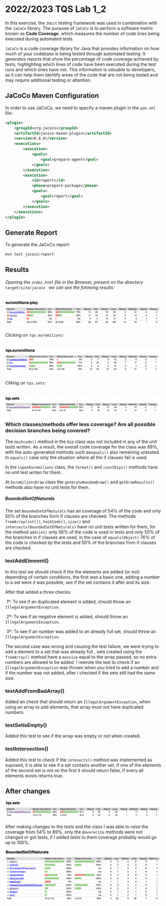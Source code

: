 # 2022/2023 TQS Lab 1_2

In this exercise, the `JUnit` testing framework was used in combination with the `JaCoCo` library. The purpose of `JaCoCo` is to perform a software metric known as **Code Coverage**, which measures the number of code lines being executed during automated tests.

`JaCoCo` is a code coverage library for Java that provides information on how much of your codebase is being tested through automated testing. It generates reports that show the percentage of code coverage achieved by tests, highlighting which lines of code have been executed during the test runs and which ones have not. This information is valuable to developers, as it can help them identify areas of the code that are not being tested and may require additional testing or attention.

## JaCoCo Maven Configuration

In order to  use  JaCoCo, we need to specify a maven plugin in  the `pom.xml` file:

```xml
<plugin>
    <groupId>org.jacoco</groupId>
    <artifactId>jacoco-maven-plugin</artifactId>
    <version>0.8.8</version>
    <executions>
        <execution>
            <goals>
                <goal>prepare-agent</goal>
            </goals>
        </execution>
        <execution>
            <id>report</id>
            <phase>prepare-package</phase>
            <goals>
                <goal>report</goal>
            </goals>
        </execution>
    </executions>
</plugin>
```

 ## Generate Report

To generate the JaCoCo report:

```
mvn test jacoco:report
```

## Results 

###### Opening the `index.html` file in the Browser, present on the  directory `target/site/jacoco `  we can see the folowing results:

![](https://github.com/Pjnp5/TQS_103234/blob/main/Lab1/Lab1_02/Screenshot%202023-02-21%20at%2013.25.39.png)

###### Clicking on `tqs.euromilions`:
![](https://github.com/Pjnp5/TQS_103234/blob/main/Lab1/Lab1_02/Screenshot%202023-02-21%20at%2013.50.03.png)

###### Cliking on `tqs.sets`:

![](https://github.com/Pjnp5/TQS_103234/blob/main/Lab1/Lab1_02/Screenshot%202023-02-21%20at%2013.53.18.png)

###  Which classes/methods offer less coverage? Are all possible decision branches being covered?

The `Hashcode()` method in the `Dip` class was not included in any of the unit tests written. As a result, the overall code coverage for the class was 89%, with the auto-generated methods such as`equals()` also remaining untested. In `equals()` case only the situation where all the if clauses fail is used. 

In the `CuponEuromilions` class,  the `format()` and `countDips()` methods have no unit test writen for them.

At `EuromilionsDraw` class the `generateRandomDraw()` and `getDrawResults()` methods also have no unit tests for them.

##### BoundedSetOfNaturals 

The set `BoundedSetOfNaturals` has an coverage of 54% of the code and only 50% of the branches form if clauses are checked.
The methods `fromArray(int[])`, `hashCode()`, `size()` and `intersects(BoundedSetOfNaturals)` have no unit tests written for them, for the method `add(int)`  only 56% of the code is used in tests and only 50% of the branches in if clauses are used, in the case of `equals(Object)` 76% of the code is checked by the tests and 50% of the branches from if clauses are checked.

### testAddElement()

In this test we should check if the the elements are added (or not) depending of certain conditions,  the first was a basic one, adding a number to a set were it was possible, see if the set contains it after and its size.

After that added a three checks:

​	1º: To see if an duplicated element is added, should throw an `IllegalArgumentException`.

​	2º: To see if an negative element is added, should throw an `IllegalArgumentException`.

​	3º: To see if an number was added to an already full set, should throw an `IllegalArgumentException`.

The second case was wrong and causing the test failure, we were trying to add a element to a set that was already full , sets created using the `fromArray()` method have a `maxsize` equal to the array passed, so no extra numbers are allowed to be added.
I rewrote the test to check if an `IllegalArgumentException` was thrown when you tried to add a number and if the number was not added, after i checked if the sets still had the same size.

### testAddFromBadArray()

Added an check that should return an `IllegalArgumentException`, when using an array to add elements, that array must not have duplicated numbers.

### testSetIsEmpty()

Added this test to see if the array was empty or not when created.

### testIntersection()

Added this test to check if the `intesects()` method was implemented as suposed, it is able to see if a set contains another set, if one of the elements of the second set is not on the first it should return false, if every all elements exists returns true.

## After changes

![](https://github.com/Pjnp5/TQS_103234/blob/main/Lab1/Lab1_02/Screenshot%202023-02-21%20at%2018.01.48.png)

After making changes to the tests and the class I was able to raise the coverage from 54% to 89%, only the `@overwrite` methods were not changed or got tests, if I added tests to them coverage probably would go up to 100%.

![](https://github.com/Pjnp5/TQS_103234/blob/main/Lab1/Lab1_02/Screenshot%202023-02-21%20at%2018.08.38.png)
